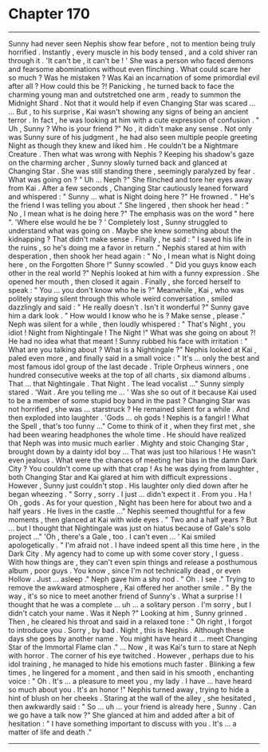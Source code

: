 
# Chapter 170


---

Sunny had never seen Nephis show fear before , not to mention being truly horrified .
Instantly , every muscle in his body tensed , and a cold shiver ran through it .
'It can't be , it can't be ! '
She was a person who faced demons and fearsome abominations without even flinching . What could scare her so much ?
Was he mistaken ? Was Kai an incarnation of some primordial evil after all ? How could this be ?!
Panicking , he turned back to face the charming young man and outstretched one arm , ready to summon the Midnight Shard . Not that it would help if even Changing Star was scared …
… But , to his surprise , Kai wasn't showing any signs of being an ancient terror . In fact , he was looking at him with a cute expression of confusion .
" Uh , Sunny ? Who is your friend ?"
No , it didn't make any sense . Not only was Sunny sure of his judgment , he had also seen multiple people greeting Night as though they knew and liked him . He couldn't be a Nightmare Creature .
Then what was wrong with Nephis ?
Keeping his shadow's gaze on the charming archer , Sunny slowly turned back and glanced at Changing Star . She was still standing there , seemingly paralyzed by fear .
What was going on ?
" Uh … Neph ?"
She flinched and tore her eyes away from Kai . After a few seconds , Changing Star cautiously leaned forward and whispered :
" Sunny … what is Night doing here ?"
He frowned .
" He's the friend I was telling you about ."
She lingered , then shook her head :
" No , I mean what is he doing here ?"
The emphasis was on the word " here ".
'Where else would he be ? '
Completely lost , Sunny struggled to understand what was going on . Maybe she knew something about the kidnapping ? That didn't make sense . Finally , he said :
" I saved his life in the ruins , so he's doing me a favor in return ."
Nephis stared at him with desperation , then shook her head again :
" No , I mean what is Night doing here , on the Forgotten Shore !"
Sunny scowled .
" Did you guys know each other in the real world ?"
Nephis looked at him with a funny expression . She opened her mouth , then closed it again .
Finally , she forced herself to speak :
" You … you don't know who he is ?"
Meanwhile , Kai , who was politely staying silent through this whole weird conversation , smiled dazzlingly and said :
" He really doesn't . Isn't it wonderful ?"
Sunny gave him a dark look .
" How would I know who he is ? Make sense , please ."
Neph was silent for a while , then loudly whispered :
" That's Night , you idiot ! Night from Nightingale ! The Night !"
What was she going on about ?! He had no idea what that meant !
Sunny rubbed his face with irritation :
" What are you talking about ? What is a Nightingale ?"
Nephis looked at Kai , paled even more , and finally said in a small voice :
" It's … only the best and most famous idol group of the last decade . Triple Orpheus winners , one hundred consecutive weeks at the top of all charts , six diamond albums . That … that Nightingale . That Night . The lead vocalist …"
Sunny simply stared .
'Wait . Are you telling me … '
Was she so out of it because Kai used to be a member of some stupid boy band in the past ?
Changing Star was not horrified , she was … starstruck ?
He remained silent for a while .
And then exploded into laughter .
'Gods … oh gods ! Nephis is a fangirl ! What the Spell , that's too funny …"
Come to think of it , when they first met , she had been wearing headphones the whole time . He should have realized that Neph was into music much earlier . Mighty and stoic Changing Star , brought down by a dainty idol boy …
That was just too hilarious !
He wasn't even jealous . What were the chances of meeting her bias in the damn Dark City ? You couldn't come up with that crap !
As he was dying from laughter , both Changing Star and Kai glared at him with difficult expressions . However , Sunny just couldn't stop . His laughter only died down after he began wheezing .
" Sorry , sorry . I just … didn't expect it . From you . Ha ! Oh , gods . As for your question , Night has been here for about two and a half years . He lives in the castle …"
Nephis seemed thoughtful for a few moments , then glanced at Kai with wide eyes .
" Two and a half years ? But … but I thought that Nightingale was just on hiatus because of Gale's solo project …"
'Oh , there's a Gale , too . I can't even ... '
Kai smiled apologetically .
" I'm afraid not . I have indeed spent all this time here , in the Dark City . My agency had to come up with some cover story , I guess . With how things are , they can't even spin things and release a posthumous album , poor guys . You know , since I'm not technically dead , or even Hollow . Just … asleep ."
Neph gave him a shy nod .
" Oh . I see ."
Trying to remove the awkward atmosphere , Kai offered her another smile .
" By the way , it's so nice to meet another friend of Sunny's . What a surprise ! I thought that he was a complete … uh … a solitary person . I'm sorry , but I didn't catch your name . Was it Neph ?"
Looking at him , Sunny grinned . Then , he cleared his throat and said in a relaxed tone :
" Oh right , I forgot to introduce you . Sorry , by bad . Night , this is Nephis . Although these days she goes by another name . You might have heard it … meet Changing Star of the Immortal Flame clan ."
… Now , it was Kai's turn to stare at Neph with horror . The corner of his eye twitched .
However , perhaps due to his idol training , he managed to hide his emotions much faster . Blinking a few times , he lingered for a moment , and then said in his smooth , enchanting voice :
" Oh . It's … a pleasure to meet you , my lady . I have ... have heard so much about you . It's an honor !"
Nephis turned away , trying to hide a hint of blush on her cheeks . Staring at the wall of the alley , she hesitated , then awkwardly said :
" So … uh ... your friend is already here , Sunny . Can we go have a talk now ?"
She glanced at him and added after a bit of hesitation :
" I have something important to discuss with you . It's … a matter of life and death ."

---


